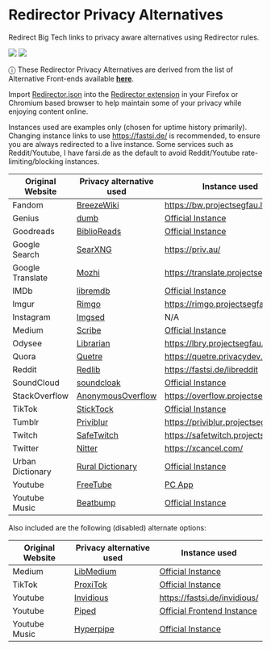 # Redirector Privacy Alternatives
Redirect Big Tech links to privacy aware alternatives using Redirector rules.

[<img src="https://img.shields.io/badge/Codeberg-2185D0?logo=Codeberg&logoColor=white">](https://codeberg.org/duyfken/RedirectorPrivacyAlternatives) [<img src="https://img.shields.io/badge/GitHub-%23121011.svg?logo=github&logoColor=white">](https://github.com/duyfken/RedirectorPrivacyAlternatives)

ⓘ These Redirector Privacy Alternatives are derived from the list of Alternative Front-ends available **[here](../../../../../duyfken/alternative-front-ends)**.

Import [Redirector.json](../../blob/main/Redirector.json) into the [Redirector extension](https://github.com/einaregilsson/Redirector) in your Firefox or Chromium based browser to help maintain some of your privacy while enjoying content online.

Instances used are examples only (chosen for uptime history primarily). Changing instance links to use https://fastsi.de/ is recommended, to ensure you are always redirected to a live instance. Some services such as Reddit/Youtube, I have farsi.de as the default to avoid Reddit/Youtube rate-limiting/blocking instances.

| Original Website  | Privacy alternative used | Instance used
| ------------- | ------------- | ------------- |
| Fandom | [BreezeWiki](https://gitdab.com/cadence/breezewiki)  | https://bw.projectsegfau.lt/ |
| Genius | [dumb](https://github.com/rramiachraf/dumb)  | [Official Instance](https://dm.vern.cc/) |
| Goodreads | [BiblioReads](https://github.com/nesaku/BiblioReads)  | [Official Instance](https://biblioreads.eu.org/) |
| Google Search | [SearXNG](https://github.com/searxng/searxng)  | https://priv.au/ |
| Google Translate | [Mozhi](https://codeberg.org/aryak/mozhi)  | https://translate.projectsegfau.lt/ |
| IMDb | [libremdb](https://github.com/zyachel/libremdb)  | [Official Instance](https://libremdb.iket.me/) |
| Imgur | [Rimgo](https://codeberg.org/video-prize-ranch/rimgo)  | https://rimgo.projectsegfau.lt/ |
| Instagram | [Imgsed](https://imgsed.com/) | N/A |
| Medium | [Scribe](https://sr.ht/~edwardloveall/Scribe/)  | [Official Instance](https://scribe.rip/) |
| Odysee | [Librarian](https://codeberg.org/librarian/librarian)  | https://lbry.projectsegfau.lt/ |
| Quora | [Quetre](https://github.com/zyachel/quetre)  | https://quetre.privacydev.net/ |
| Reddit | [Redlib](https://github.com/redlib-org/redlib)  | https://fastsi.de/libreddit |
| SoundCloud | [soundcloak](https://git.maid.zone/stuff/soundcloak)  | [Official Instance](https://sc.maid.zone/) |
| StackOverflow | [AnonymousOverflow](https://github.com/httpjamesm/AnonymousOverflow)  | https://overflow.projectsegfau.lt/ |
| TikTok | [StickTock](https://github.com/PrivacySafe/sticktock)  | [Official Instance](https://sticktock.com/) |
| Tumblr | [Priviblur](https://github.com/syeopite/priviblur)  | https://priviblur.projectsegfau.lt/ |
| Twitch | [SafeTwitch](https://codeberg.org/dragongoose/safetwitch)  | https://safetwitch.projectsegfau.lt/ |
| Twitter | [Nitter](https://github.com/zedeus/nitter)  | https://xcancel.com/ |
| Urban Dictionary | [Rural Dictionary](https://codeberg.org/zortazert/rural-dictionary)  | [Official Instance](https://rd.vern.cc/) |
| Youtube | [FreeTube](https://github.com/FreeTubeApp/FreeTube)  | [PC App](https://freetubeapp.io/#download) |
| Youtube Music | [Beatbump](https://github.com/snuffyDev/Beatbump)  | [Official Instance](https://beatbump.io/) |

Also included are the following (disabled) alternate options:

| Original Website  | Privacy alternative used | Instance used
| ------------- | ------------- | ------------- |
| Medium | [LibMedium](https://github.com/realaravinth/libmedium)  | [Official Instance](https://libmedium.batsense.net/) |
| TikTok | [ProxiTok](https://github.com/pablouser1/ProxiTok)  | [Official Instance](https://proxitok.pabloferreiro.es/) |
| Youtube | [Invidious](https://github.com/iv-org/invidious)  | https://fastsi.de/invidious/ |
| Youtube | [Piped](https://github.com/TeamPiped/Piped)  | [Official Frontend Instance](https://piped.video) |
| Youtube Music | [Hyperpipe](https://codeberg.org/Hyperpipe/Hyperpipe)  | [Official Instance](https://hyperpipe.surge.sh/) |
